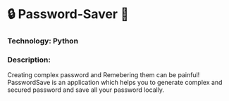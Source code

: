 # :lock: Password-Saver :key:

### Technology: Python 
### Description:
Creating complex password and Remebering them can be painful! PasswordSave is an application which helps you to generate complex and secured password and save all your password locally.

